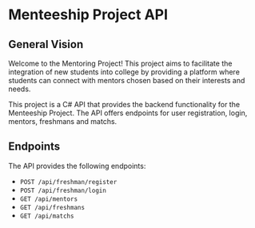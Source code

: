# Menteeship Project API

## General Vision

Welcome to the Mentoring Project! This project aims to facilitate the integration of new students into college by providing a platform where students can connect with mentors chosen based on their interests and needs.

This project is a C# API that provides the backend functionality for the Menteeship Project. The API offers endpoints for user registration, login, mentors, freshmans and matchs.
## Endpoints

The API provides the following endpoints:

- `POST /api/freshman/register`
- `POST /api/freshman/login`
- `GET /api/mentors`
- `GET /api/freshmans`
- `GET /api/matchs`



